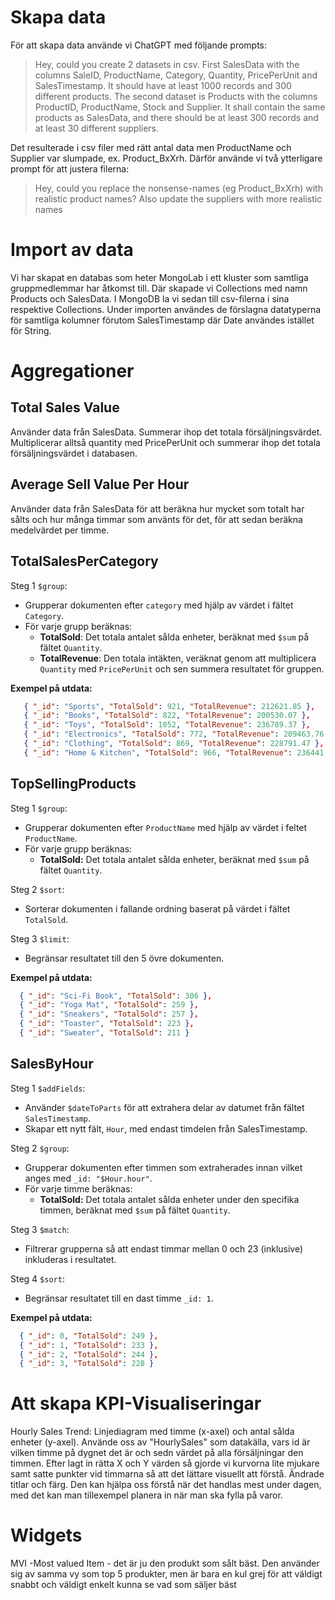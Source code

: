 # Skapa data
För att skapa data använde vi ChatGPT med följande prompts:
> Hey, could you create 2 datasets in csv. First SalesData with the columns SaleID, ProductName, Category, Quantity, PricePerUnit and SalesTimestamp. It should have at least 1000 records and 300 different products. The second dataset is Products with the columns ProductID, ProductName, Stock and Supplier. It shall contain the same products as SalesData, and there should be at least 300 records and at least 30 different suppliers.

Det resulterade i csv filer med rätt antal data men ProductName och Supplier var slumpade, ex. Product_BxXrh. Därför använde vi två ytterligare prompt för att justera filerna:
> Hey, could you replace the nonsense-names (eg Product_BxXrh) with realistic product names?
> Also update the suppliers with more realistic names

# Import av data
Vi har skapat en databas som heter MongoLab i ett kluster som samtliga gruppmedlemmar har åtkomst till. Där skapade vi Collections med namn Products och SalesData. I MongoDB la vi sedan till csv-filerna i sina respektive Collections. Under importen användes de förslagna datatyperna för samtliga kolumner förutom SalesTimestamp där Date användes istället för String.


# Aggregationer
## Total Sales Value
Använder data från SalesData. Summerar ihop det totala försäljningsvärdet. Multiplicerar alltså quantity med PricePerUnit och summerar ihop det totala försäljningsvärdet i databasen.

## Average Sell Value Per Hour
Använder data från SalesData för att beräkna hur mycket som totalt har sålts och hur många timmar som använts för det, för att sedan beräkna medelvärdet per timme.

## TotalSalesPerCategory
Steg 1 `$group`: 
- Grupperar dokumenten efter `category` med hjälp av värdet i fältet `Category`.
- För varje grupp beräknas:
  - **TotalSold**: Det totala antalet sålda enheter, beräknat med `$sum` på fältet `Quantity`.
  - **TotalRevenue**: Den totala intäkten, veräknat genom att multiplicera `Quantity` med `PricePerUnit` och sen summera resultatet för gruppen.

**Exempel på utdata:**
```json
   { "_id": "Sports", "TotalSold": 921, "TotalRevenue": 212621.85 },
   { "_id": "Books", "TotalSold": 822, "TotalRevenue": 200530.07 },
   { "_id": "Toys", "TotalSold": 1052, "TotalRevenue": 236789.37 },
   { "_id": "Electronics", "TotalSold": 772, "TotalRevenue": 209463.76 },
   { "_id": "Clothing", "TotalSold": 869, "TotalRevenue": 228791.47 },
   { "_id": "Home & Kitchen", "TotalSold": 966, "TotalRevenue": 236441.88 }
```

## TopSellingProducts
Steg 1 `$group`: 
- Grupperar dokumenten efter `ProductName` med hjälp av värdet i feltet `ProductName`.
- För varje grupp beräknas:
  - **TotalSold:** Det totala antalet sålda enheter, beräknat med `$sum` på fältet `Quantity`.

Steg 2 `$sort`: 
- Sorterar dokumenten i fallande ordning baserat på värdet i fältet `TotalSold`.

Steg 3 `$limit`:
- Begränsar resultatet till den 5 övre dokumenten.

**Exempel på utdata:**
```json
  { "_id": "Sci-Fi Book", "TotalSold": 306 },
  { "_id": "Yoga Mat", "TotalSold": 259 },
  { "_id": "Sneakers", "TotalSold": 257 },
  { "_id": "Toaster", "TotalSold": 223 },
  { "_id": "Sweater", "TotalSold": 211 }
```

## SalesByHour
Steg 1 `$addFields`:
- Använder `$dateToParts` för att extrahera delar av datumet från fältet `SalesTimestamp`.
- Skapar ett nytt fält, `Hour`, med endast timdelen från SalesTimestamp. 

Steg 2 `$group`: 
- Grupperar dokumenten efter timmen som extraherades innan vilket anges med `_id: "$Hour.hour"`.
- För varje timme beräknas:
  - **TotalSold:** Det totala antalet sålda enheter under den specifika timmen, beräknat med `$sum` på fältet `Quantity`.

Steg 3 `$match`:
- Filtrerar grupperna så att endast timmar mellan 0 och 23 (inklusive) inkluderas i resultatet.
  
Steg 4 `$sort`:
- Begränsar resultatet till en dast timme `_id: 1`.

**Exempel på utdata:**
```json
  { "_id": 0, "TotalSold": 249 },
  { "_id": 1, "TotalSold": 233 },
  { "_id": 2, "TotalSold": 244 },
  { "_id": 3, "TotalSold": 228 }
```

# Att skapa KPI-Visualiseringar


Hourly Sales Trend: Linjediagram med timme (x-axel) och antal sålda enheter (y-axel). Använde oss av "HourlySales" som datakälla, vars id är vilken timme på dygnet det är och sedn värdet på alla försäljningar den timmen. Efter lagt in rätta X och Y värden så gjorde vi kurvorna lite mjukare samt satte punkter vid timmarna så att det lättare visuellt att förstå. Ändrade titlar och färg. Den kan hjälpa oss förstå när det handlas mest under dagen, med det kan man tillexempel planera in när man ska fylla på varor. 


# Widgets

MVI -Most valued Item - det är ju den produkt som sålt bäst. Den använder sig av samma vy som top 5 produkter, men är bara en kul grej för att väldigt snabbt och väldigt enkelt kunna se vad som säljer bäst 
